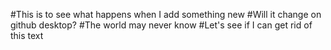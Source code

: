 #This is to see what happens when I add something new
#Will it change on github desktop?
#The world may never know
#Let's see if I can get rid of this text

